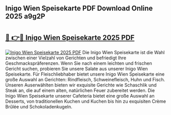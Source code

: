 ## Inigo Wien Speisekarte PDF Download Online 2025 a9g2P

# <h2><a href="http://gcbo7p.nevu.top/?p=Inigo+Wien+Speisekarte">🔗 👉🔴 Inigo Wien Speisekarte 2025 PDF</a></h2>

[![Inigo Wien Speisekarte 2025 PDF](https://i.imgur.com/dBaPXMq.png)](http://gcbo7p.nevu.top/?p=Inigo+Wien+Speisekarte)
Die Inigo Wien Speisekarte ist die Wahl zwischen einer Vielzahl von Gerichten und befriedigt Ihre Geschmackspräferenzen. Wenn Sie nach einem leichten und frischen Gericht suchen, probieren Sie unsere Salate aus unserer Inigo Wien Speisekarte. Für Fleischliebhaber bietet unsere Inigo Wien Speisekarte eine große Auswahl an Gerichten: Rindfleisch, Schweinefleisch, Huhn und Fisch. Unseren Auserwählten bieten wir exquisite Gerichte wie Schaschlik und Steak an, die auf einem alten, natürlichen Feuer zubereitet werden. Die Inigo Wien Speisekarte unserer Cafeteria bietet eine große Auswahl an Desserts, von traditionellen Kuchen und Kuchen bis hin zu exquisiten Crème Brûlée und Schokoladenkugeln.
